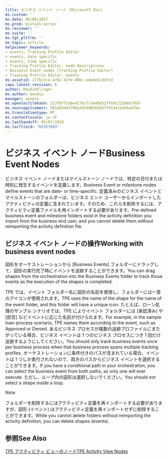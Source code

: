 ```yaml
---
title: ビジネス イベント ノード |Microsoft Docs
ms.custom: ''
ms.date: 06/08/2017
ms.prod: biztalk-server
ms.reviewer: ''
ms.suite: ''
ms.tgt_pltfrm: ''
ms.topic: article
helpviewer_keywords:
- events, Tracking Profile Editor
- events, date specific
- events, time specific
- Tracking Profile Editor, node descriptions
- Business Event nodes [Tracking Profile Editor]
- Tracking Profile Editor, events
ms.assetid: 177bc3c4-e762-42fe-80bc-edede5cd4fcd
caps.latest.revision: 6
author: MandiOhlinger
ms.author: mandia
manager: anneta
ms.openlocfilehash: 213f97f2a0e4276cfc3e49d52ff69c222b6b7959
ms.sourcegitcommit: 381e83d43796a345488d54b3f7413e11d56ad7be
ms.translationtype: MT
ms.contentlocale: ja-JP
ms.lasthandoff: 05/07/2019
ms.locfileid: "65357693"
---
```

# <a name="business-event-nodes"></a><span data-ttu-id="a3399-102">ビジネス イベント ノード</span><span class="sxs-lookup"><span data-stu-id="a3399-102">Business Event Nodes</span></span>
<span data-ttu-id="a3399-103">ビジネス イベント ノードまたはマイルストーン ノードでは、特定の日付または時刻に発生するイベントを定義します。</span><span class="sxs-lookup"><span data-stu-id="a3399-103">Business Event or milestone nodes define events that are date- or time-specific.</span></span> <span data-ttu-id="a3399-104">定義済みのビジネス イベントとマイルストーンのフォルダーは、ビジネス エンド ユーザーからインポートしたアクティビティの定義に含まれています。そのため、これらを削除するには、アクティビティ定義ファイルを再インポートする必要があります。</span><span class="sxs-lookup"><span data-stu-id="a3399-104">Pre-defined business event and milestone folders exist in the activity definition you import from the business end user, and you cannot delete them without reimporting the activity definition file.</span></span>  
  
## <a name="working-with-business-event-nodes"></a><span data-ttu-id="a3399-105">ビジネス イベント ノードの操作</span><span class="sxs-lookup"><span data-stu-id="a3399-105">Working with business event nodes</span></span>  
 <span data-ttu-id="a3399-106">図形をオーケストレーションから [Business Events] フォルダーにドラッグして、図形の実行完了時にイベントを追跡することができます。</span><span class="sxs-lookup"><span data-stu-id="a3399-106">You can drag shapes from the orchestration into the Business Events folder to track those events as the execution of the shapes is completed.</span></span>  
  
 <span data-ttu-id="a3399-107">TPE では、イベント フォルダー名に図形の名前を使用し、フォルダーには一意のアイコンが使用されます。</span><span class="sxs-lookup"><span data-stu-id="a3399-107">TPE uses the name of the shape for the name of the event folder, and this folder will have a unique icon.</span></span> <span data-ttu-id="a3399-108">たとえば、ローン処理のサンプル シナリオでは、TPE によりイベント フォルダーには [承認済み] や [拒否] などイベントに応じた名前が付けられます。</span><span class="sxs-lookup"><span data-stu-id="a3399-108">For example, in the sample loan-process scenario, TPE names them according to the event, such as Approved or Denied.</span></span> <span data-ttu-id="a3399-109">あるビジネス プロセスが複数の追跡プロファイルにまたがっている場合、ビジネス イベントは 1 つのビジネス プロセスにつき 1 回だけ追跡するようにしてください。</span><span class="sxs-lookup"><span data-stu-id="a3399-109">You should only track business events once per business process when that business process spans multiple tracking profiles.</span></span> <span data-ttu-id="a3399-110">オーケストレーションに条件付きのパスが含まれている場合、イベントは 1 つしか実行されないので、両方のパスからビジネス イベントを選択することができます。</span><span class="sxs-lookup"><span data-stu-id="a3399-110">If you have a conditional path in your orchestration, you can select the business event from both paths, as only one will ever execute.</span></span> <span data-ttu-id="a3399-111">ただし、ループ内の図形は選択しないでください。</span><span class="sxs-lookup"><span data-stu-id="a3399-111">You should not select a shape inside a loop.</span></span>  
  
> [!NOTE]
>  <span data-ttu-id="a3399-112">フォルダーを削除するにはアクティビティ定義を再インポートする必要がありますが、図形 (イベント) はアクティビティ定義を再インポートせずに削除することができます。</span><span class="sxs-lookup"><span data-stu-id="a3399-112">While you cannot delete folders without reimporting the activity definition, you can delete shapes (events).</span></span>  
  
## <a name="see-also"></a><span data-ttu-id="a3399-113">参照</span><span class="sxs-lookup"><span data-stu-id="a3399-113">See Also</span></span>  
 [<span data-ttu-id="a3399-114">TPE アクティビティ ビューのノード</span><span class="sxs-lookup"><span data-stu-id="a3399-114">TPE Activity View Nodes</span></span>](../core/tpe-activity-view-nodes.md)
